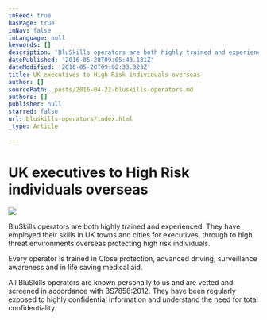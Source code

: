 ```yaml
---
inFeed: true
hasPage: true
inNav: false
inLanguage: null
keywords: []
description: 'BluSkills operators are both highly trained and experienced. They have employed their skills in UK towns and cities for executives, through to high threat environments overseas protecting high risk individuals.'
datePublished: '2016-05-20T09:05:43.131Z'
dateModified: '2016-05-20T09:02:33.323Z'
title: UK executives to High Risk individuals overseas
author: []
sourcePath: _posts/2016-04-22-bluskills-operators.md
authors: []
publisher: null
starred: false
url: bluskills-operators/index.html
_type: Article

---
```

# UK executives to High Risk individuals overseas
![](https://the-grid-user-content.s3-us-west-2.amazonaws.com/e059a6c9-45f6-40ca-91be-bbbe0b41c7e0.jpg)

BluSkills operators are both highly trained and experienced. They have employed their skills in UK towns and cities for executives, through to high threat environments overseas protecting high risk individuals.

Every operator is trained in Close protection, advanced driving, surveillance awareness and in life saving medical aid. 

All BluSkills operators are known personally to us and are vetted and screened in accordance with BS7858:2012\. They have been regularly exposed to highly confidential information and understand the need for total confidentiality.